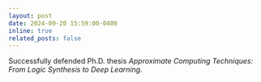 ```yaml
---
layout: post
date: 2024-09-20 15:59:00-0400
inline: true
related_posts: false
---
```


Successfully defended Ph.D. thesis *Approximate Computing Techniques: From Logic Synthesis to Deep Learning*.
